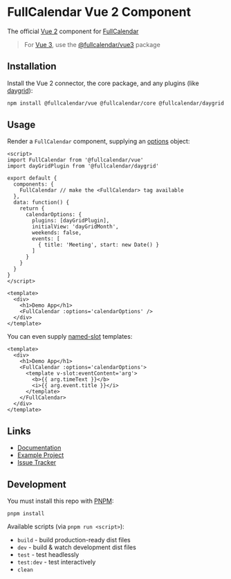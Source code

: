 
# FullCalendar Vue 2 Component

The official [Vue 2](https://v2.vuejs.org/) component for [FullCalendar](https://fullcalendar.io)

> For [Vue 3](https://vuejs.org/), use the [@fullcalendar/vue3](https://github.com/fullcalendar/fullcalendar-vue) package

## Installation

Install the Vue 2 connector, the core package, and any plugins (like [daygrid](https://fullcalendar.io/docs/month-view)):

```sh
npm install @fullcalendar/vue @fullcalendar/core @fullcalendar/daygrid
```

## Usage

Render a `FullCalendar` component, supplying an [options](https://fullcalendar.io/docs#toc) object:

```vue
<script>
import FullCalendar from '@fullcalendar/vue'
import dayGridPlugin from '@fullcalendar/daygrid'

export default {
  components: {
    FullCalendar // make the <FullCalendar> tag available
  },
  data: function() {
    return {
      calendarOptions: {
        plugins: [dayGridPlugin],
        initialView: 'dayGridMonth',
        weekends: false,
        events: [
          { title: 'Meeting', start: new Date() }
        ]
      }
    }
  }
}
</script>

<template>
  <div>
    <h1>Demo App</h1>
    <FullCalendar :options='calendarOptions' />
  </div>
</template>
```

You can even supply [named-slot](https://v2.vuejs.org/v2/guide/components-slots.html#Named-Slots) templates:

```vue
<template>
  <div>
    <h1>Demo App</h1>
    <FullCalendar :options='calendarOptions'>
      <template v-slot:eventContent='arg'>
        <b>{{ arg.timeText }}</b>
        <i>{{ arg.event.title }}</i>
      </template>
    </FullCalendar>
  </div>
</template>
```

## Links

- [Documentation](https://fullcalendar.io/docs/vue)
- [Example Project](https://github.com/fullcalendar/fullcalendar-examples/tree/main/vue2)
- [Issue Tracker](https://github.com/fullcalendar/fullcalendar/issues?q=issue+label%3A%22Vue+Only%22+is%3Aopen)

## Development

You must install this repo with [PNPM](https://pnpm.io/):

```
pnpm install
```

Available scripts (via `pnpm run <script>`):

- `build` - build production-ready dist files
- `dev` - build & watch development dist files
- `test` - test headlessly
- `test:dev` - test interactively
- `clean`
